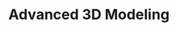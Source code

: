 ---
title: Advanced 3D Modeling
price: $99.99
purchaseLink: https://example.com/course/advanced-3d-modeling
imgUrl: https://www.nsbpictures.com/wp-content/uploads/2021/01/background-for-thumbnail-youtube-17-1024x576.jpg
category: modeling
demoURL: https://google.com
---
